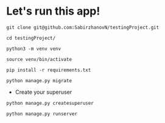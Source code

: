 #   Let's run this app!

~~~ 
git clone git@github.com:SabirzhanovN/testingProject.git
~~~

~~~
cd testingProject/
~~~

~~~
python3 -m venv venv
~~~

~~~
source venv/bin/activate
~~~

~~~
pip install -r requirements.txt
~~~

~~~
python manage.py migrate
~~~


* Create your superuser 
~~~
python manage.py createsuperuser
~~~

~~~
python manage.py runserver
~~~
